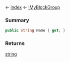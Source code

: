 ← [Index](Api-Index) ← [IMyBlockGroup](Sandbox.ModAPI.Ingame.IMyBlockGroup)

### Summary

```csharp
public string Name { get; }
```

### Returns

[string](https://docs.microsoft.com/en-us/dotnet/api/system.string?view=netframework-4.6)

